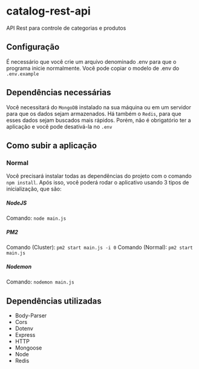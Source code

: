# catalog-rest-api
API Rest para controle de categorias e produtos

## Configuração

É necessário que você crie um arquivo denominado .env para que o programa inicie normalmente. Você pode copiar o modelo de .env do `.env.example`

## Dependências necessárias

Você necessitará do `MongoDB` instalado na sua máquina ou em um servidor para que os dados sejam armazenados. Há também o `Redis`, para que esses dados sejam buscados mais rápidos. Porém, não é obrigatório ter a aplicação e você pode desativá-la no `.env`

## Como subir a aplicação

### Normal

Você precisará instalar todas as dependências do projeto com o comando `npm install`. Após isso, você poderá rodar o aplicativo usando 3 tipos de inicialização, que são:

##### NodeJS

Comando: `node main.js`

##### PM2

Comando (Cluster): `pm2 start main.js -i 0`
Comando (Normal): `pm2 start main.js`

##### Nodemon

Comando: `nodemon main.js`

## Dependências utilizadas

* Body-Parser
* Cors
* Dotenv
* Express
* HTTP
* Mongoose
* Node
* Redis
